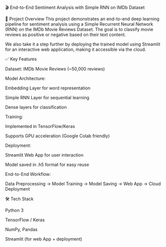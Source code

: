 🎬 End-to-End Sentiment Analysis with Simple RNN on IMDb Dataset

📌 Project Overview
This project demonstrates an end-to-end deep learning pipeline for sentiment analysis using a Simple Recurrent Neural Network (RNN) on the IMDb Movie Reviews Dataset. 
The goal is to classify movie reviews as positive or negative based on their text content.


We also take it a step further by deploying the trained model using Streamlit for an interactive web application, making it accessible via the cloud.

✅ Key Features

Dataset: IMDb Movie Reviews (~50,000 reviews)

Model Architecture:

Embedding Layer for word representation

Simple RNN Layer for sequential learning

Dense layers for classification

Training:


Implemented in TensorFlow/Keras

Supports GPU acceleration (Google Colab friendly)

Deployment:

Streamlit Web App for user interaction

Model saved in .h5 format for easy reuse

End-to-End Workflow:

Data Preprocessing → Model Training → Model Saving → Web App → Cloud Deployment


🛠 Tech Stack

Python 3

TensorFlow / Keras

NumPy, Pandas

Streamlit (for web App + deployment)

